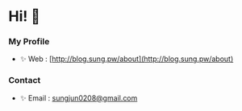 # Hi! 👋

### My Profile
- ✨ Web : [http://blog.sung.pw/about](http://blog.sung.pw/about)

### Contact
- ✨ Email : sungjun0208@gmail.com

<!--
**realsung/realsung** is a ✨ _special_ ✨ repository because its `README.md` (this file) appears on your GitHub profile.

Here are some ideas to get you started:

- 🔭 I’m currently working on ...
- 🌱 I’m currently learning ...
- 👯 I’m looking to collaborate on ...
- 🤔 I’m looking for help with ...
- 💬 Ask me about ...
- 📫 How to reach me: ...
- 😄 Pronouns: ...
- ⚡ Fun fact: ...
-->
